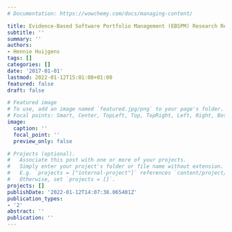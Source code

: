 ```yaml
---
# Documentation: https://wowchemy.com/docs/managing-content/

title: Evidence-Based Software Portfolio Management (EBSPM) Research Repository
subtitle: ''
summary: ''
authors:
- Hennie Huijgens
tags: []
categories: []
date: '2017-01-01'
lastmod: 2022-01-12T15:01:08+01:00
featured: false
draft: false

# Featured image
# To use, add an image named `featured.jpg/png` to your page's folder.
# Focal points: Smart, Center, TopLeft, Top, TopRight, Left, Right, BottomLeft, Bottom, BottomRight.
image:
  caption: ''
  focal_point: ''
  preview_only: false

# Projects (optional).
#   Associate this post with one or more of your projects.
#   Simply enter your project's folder or file name without extension.
#   E.g. `projects = ["internal-project"]` references `content/project/deep-learning/index.md`.
#   Otherwise, set `projects = []`.
projects: []
publishDate: '2022-01-12T14:07:38.065401Z'
publication_types:
- '2'
abstract: ''
publication: ''
---
```

